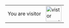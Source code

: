 <div align="center"><table>
  <tr>
    <td>You are visitor</td>
    <td><img src="https://profile-counter.glitch.me/codecracker2507/count.svg" alt="vistor count" height="50" /></td>
  </tr>
</table></div>
